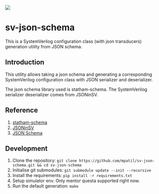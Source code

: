 ![](https://img.shields.io/badge/license-MIT-green)

# sv-json-schema
This is a SystemVerilog configuration class (with json transducers) generation utility from  JSON schema.

## Introduction

This utility allows taking a json schema and generating a corresponding SystemVerilog configuration class with JSON serializer and deserializer.

The json schema library used is statham-schema. The SystemVerilog serializer deserializer comes from JSONinSV.

## Reference

1. [statham-schema](https://github.com/jacksmith15/statham-schema)
1. [JSONinSV](https://github.com/zhouchuanrui/JSONinSV)
1. [JSON Schema](https://json-schema.org/)

## Development

1. Clone the repository: `git clone https://github.com/mpatil/sv-json-schema.git && cd sv-json-schema`
1. Initialise git submodules: `git submodule update --init --recursive`
1. Install the requirements: `pip install -r requirements.txt`
1. Setup simulator env. Only mentor questa supported right now.
1. Run the default generation: `make`
